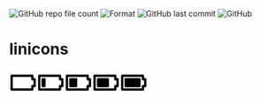 ![GitHub repo file count](https://shields-staging.herokuapp.com/github/directory-file-count/christophwen/linicons/icons?label=icons&style=flat-square)
![Format](https://img.shields.io/badge/format-SVG-blue)
![GitHub last commit](https://img.shields.io/github/last-commit/christophwen/linicons?style=flat-square)
![GitHub](https://img.shields.io/github/license/christophwen/linicons)

# linicons

<img src="./icons/battery-empty.svg" width="50"  align="left"/>
<img src="./icons/battery-quarter.svg" width="50" align="left"/>
<img src="./icons/battery-half.svg" width="50" align="left"/>
<img src="./icons/battery-three-quarter.svg" width="50" align="left"/>
<img src="./icons/battery-full.svg" width="50"/>
